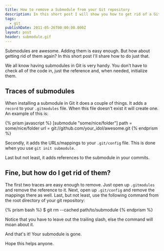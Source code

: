```yaml
---
title: How to remove a Submodule from your Git repository
description: In this short post I will show you how to get rid of a Git submodule
tags:
  - git
publishDate: 2011-05-26T00:00:00.000Z
layout: post
header: submodule.gif
---
```


Submodules are awesome. Adding them is easy enough. But how about getting rid of them again? In this short post I'll share how to do just that.

We all know having submodules in Git is very handy. You don't have to check all of the code in, just the reference and, when needed, initialize them.

## Traces of submodules

When installing a submodule in Git it does a couple of things. It adds a `record` to your `.gitmodules` file. When this file doesn't exist it will create one. An example of this is:

{% prism javascript %}
[submodule "some/nice/folder"]
    path = some/nice/folder
    url = git://github.com/your_idol/awesome.git
{% endprism %}

Secondly, it adds the URLs/mappings to your `.git/config` file. This is done when you use `git init submodule`.

Last but not least, it adds references to the submodule in your commits.

## Fine, but how do I get rid of them?

The first two traces are easy enough to remove. Just open up `.gitmodules` and remove the reference to it. Next, open up `.git/config` and remove the mappings there as well. Last, but not least, use the following command from the root directory of your git repository:

{% prism bash %}
$ git rm --cached path/to/submodule
{% endprism %}

Notice that you have to leave out the trailing slash, else the command will moan about it.

And that's it! Your submodule is gone.

Hope this helps anyone.
